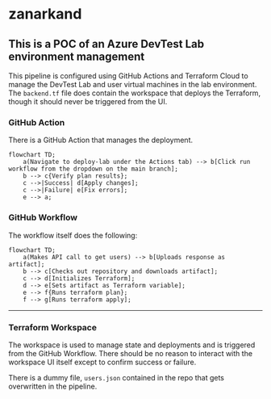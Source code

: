 # zanarkand

## This is a POC of an Azure DevTest Lab environment management
This pipeline is configured using GitHub Actions and Terraform Cloud to manage the DevTest Lab and user virtual machines in the lab environment. The `backend.tf` file does contain the workspace that deploys the Terraform, though it should never be triggered from the UI.

### GitHub Action
There is a GitHub Action that manages the deployment.
```mermaid
flowchart TD;
    a(Navigate to deploy-lab under the Actions tab) --> b[Click run workflow from the dropdown on the main branch];
    b --> c{Verify plan results};
    c -->|Success| d[Apply changes];
    c -->|Failure| e[Fix errors];
    e --> a;
```

### GitHub Workflow
The workflow itself does the following:
```mermaid
flowchart TD;
    a(Makes API call to get users) --> b[Uploads response as artifact];
    b --> c[Checks out repository and downloads artifact];
    c --> d[Initializes Terraform];
    d --> e[Sets artifact as Terraform variable];
    e --> f{Runs terraform plan};
    f --> g[Runs terraform apply];
```
---
### Terraform Workspace
The workspace is used to manage state and deployments and is triggered from the GitHub Workflow. There should be no reason to interact with the workspace UI itself except to confirm success or failure.

There is a dummy file, `users.json` contained in the repo that gets overwritten in the pipeline.

